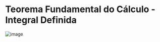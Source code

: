 # Teorema Fundamental do Cálculo - Integral Definida

![image](https://github.com/user-attachments/assets/1bbdcee5-8be9-409e-9738-2963f8654f28)
